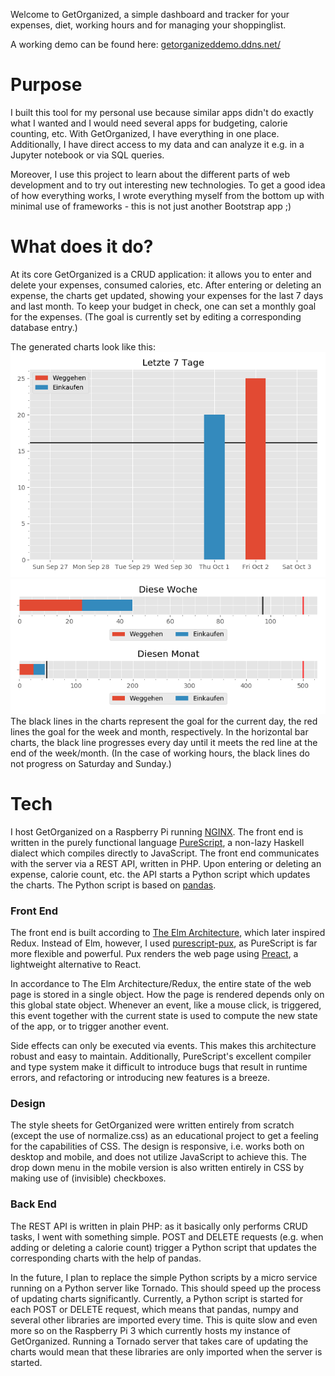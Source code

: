 Welcome to GetOrganized, a simple dashboard and tracker for your expenses, diet, working hours and for managing your shoppinglist.

A working demo can be found here: [getorganizeddemo.ddns.net/](http://getorganizeddemo.ddns.net/)

# Purpose

I built this tool for my personal use because similar apps didn't do exactly what I wanted and I would need several apps for budgeting, calorie counting, etc. With GetOrganized, I have everything in one place. Additionally, I have direct access to my data and can analyze it e.g. in a Jupyter notebook or via SQL queries.

Moreover, I use this project to learn about the different parts of web development and to try out interesting new technologies. To get a good idea of how everything works, I wrote everything myself from the bottom up with minimal use of frameworks - this is not just another Bootstrap app ;)

# What does it do?

At its core GetOrganized is a CRUD application: it allows you to enter and delete your expenses, consumed calories, etc. After entering or deleting an expense, the charts get updated, showing your expenses for the last 7 days and last month. To keep your budget in check, one can set a monthly goal for the expenses. (The goal is currently set by editing a corresponding database entry.)

The generated charts look like this:
![chart_7_days](chart_7days_example.png)
![chart_progress](chart_progress_example.png)
The black lines in the charts represent the goal for the current day, the red lines the goal for the week and month, respectively. In the horizontal bar charts, the black line progresses every day until it meets the red line at the end of the week/month. (In the case of working hours, the black lines do not progress on Saturday and Sunday.)

# Tech

I host GetOrganized on a Raspberry Pi running [NGINX](https://www.nginx.com/). The front end is written in the purely functional language [PureScript](https://www.purescript.org/), a non-lazy Haskell dialect which compiles directly to JavaScript. The front end communicates with the server via a REST API, written in PHP. Upon entering or deleting an expense, calorie count, etc. the API starts a Python script which updates the charts. The Python script is based on [pandas](https://pandas.pydata.org/).

### Front End

The front end is built according to [The Elm Architecture](https://guide.elm-lang.org/architecture/), which later inspired Redux. Instead of Elm, however, I used [purescript-pux](https://github.com/alexmingoia/purescript-pux), as PureScript is far more flexible and powerful. Pux renders the web page using [Preact](https://preactjs.com/), a lightweight alternative to React.

In accordance to The Elm Architecture/Redux, the entire state of the web page is stored in a single object. How the page is rendered depends only on this global state object. Whenever an event, like a mouse click, is triggered, this event together with the current state is used to compute the new state of the app, or to trigger another event.

Side effects can only be executed via events. This makes this architecture robust and easy to maintain. Additionally, PureScript's excellent compiler and type system make it difficult to introduce bugs that result in runtime errors, and refactoring or introducing new features is a breeze.

### Design

The style sheets for GetOrganized were written entirely from scratch (except the use of normalize.css) as an educational project to get a feeling for the capabilities of CSS. The design is responsive, i.e. works both on desktop and mobile, and does not utilize JavaScript to achieve this. The drop down menu in the mobile version is also written entirely in CSS by making use of (invisible) checkboxes.

### Back End

The REST API is written in plain PHP: as it basically only performs CRUD tasks, I went with something simple. POST and DELETE requests (e.g. when adding or deleting a calorie count) trigger a Python script that updates the corresponding charts with the help of pandas.

In the future, I plan to replace the simple Python scripts by a micro service running on a Python server like Tornado. This should speed up the process of updating charts significantly. Currently, a Python script is started for each POST or DELETE request, which means that pandas, numpy and several other libraries are imported every time. This is quite slow and even more so on the Raspberry Pi 3 which currently hosts my instance of GetOrganized. Running a Tornado server that takes care of updating the charts would mean that these libraries are only imported when the server is started.
